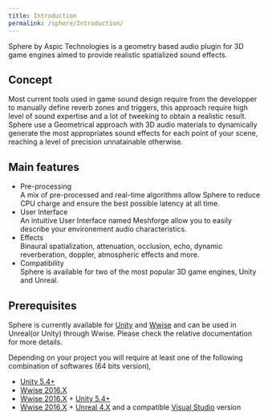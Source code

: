 ```yaml
---
title: Introduction
permalink: /sphere/Introduction/
---
```



[LaMeilleureStartUpDuMonde]: http://www.aspictechnologies.com/
[Wwise]: https://www.audiokinetic.com/products/wwise/
[WwiseUnityIntegration]: https://www.audiokinetic.com/fr/library/edge/?source=Unity&id=main.html
[WwiseUnrealIntegration]: https://www.audiokinetic.com/library/edge/?source=UE4&id=using.html
[Unity]: https://unity3d.com
[Unreal]: https://www.unrealengine.com
[VisualStudio]: https://www.visualstudio.com



Sphere by Aspic Technologies is a geometry based audio plugin for 3D game engines aimed to provide realistic spatialized sound effects.

## Concept

Most current tools used in game sound design require from the developper to manually define reverb zones and triggers, this approach require high level of sound expertise and a lot of tweeking to obtain a realistic result.
Sphere use a Geometrical approach with 3D audio materials to dynamically generate the most appropriates sound effects for each point of your scene, reaching a level of precision unnatainable otherwise.

## Main features

* Pre-processing  
A mix of pre-processed and real-time algorithms allow Sphere to reduce CPU charge and ensure the best possible latency at all time.
* User Interface  
An intuitive User Interface named Meshforge allow you to easily describe your environement audio characteristics.
* Effects  
Binaural spatialization, attenuation, occlusion, echo, dynamic reverberation, doppler, atmospheric effects and more.
* Compatibility  
Sphere is available for two of the most popular 3D game engines, Unity and Unreal.


## Prerequisites

Sphere is currently available for [Unity][Unity] and [Wwise][Wwise] and can be used in Unreal(or Unity) through Wwise. Please check the relative documentation for more details.

Depending on your project you will require at least one of the following combination of softwares (64 bits version),
* [Unity 5.4+][Unity]
* [Wwise 2016.X][Wwise]
* [Wwise 2016.X][Wwise] + [Unity 5.4+][Unity]
* [Wwise 2016.X][Wwise] + [Unreal 4.X][Unreal] and a compatible [Visual Studio][VisualStudio] version
